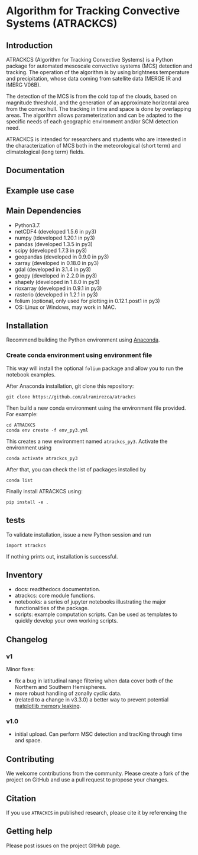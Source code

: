 # Algorithm for Tracking Convective Systems (ATRACKCS)

## Introduction

ATRACKCS (Algorithm for Tracking Convective Systems) is a Python package for automated mesoscale convective systems (MCS) detection and tracking. The operation of the algorithm is by using brightness temperature and precipitation, whose data coming from satellite data (MERGE IR and IMERG V06B). 

The detection of the MCS is from the cold top of the clouds, based on magnitude threshold, and the generation of an approximate horizontal area from the convex hull. The tracking in time and space is done by overlapping areas. The algorithm allows parameterization and can be adapted to the specific needs of each geographic environment and/or SCM detection need.

ATRACKCS is intended for researchers and students who are interested in the characterization of MCS both in the meteorological (short term) and climatological (long term) fields.

## Documentation



## Example use case



## Main Dependencies

* Python3.7.
* netCDF4 (developed 1.5.6 in py3)
* numpy (tdeveloped 1.20.1 in py3)
* pandas (developed 1.3.5 in py3)
* scipy (developed 1.7.3 in py3)
* geopandas (developed in 0.9.0 in py3)
* xarray (developed in 0.18.0 in py3)
* gdal (developed in 3.1.4 in py3)
* geopy (developed in 2.2.0 in py3)
* shapely (developed in 1.8.0 in py3)
* rioxarray (developed in 0.9.1 in py3)
* rasterio (developed in 1.2.1 in py3)
* folium (optional, only used for plotting in 0.12.1.post1 in py3)
* OS: Linux or Windows, may work in MAC.

## Installation

Recommend building the Python environment using [Anaconda](https://www.anaconda.com/distribution/).

### Create conda environment using environment file

This way will install the optional `folium` package and allow you to run
the notebook examples.

After Anaconda installation, git clone this repository:

```
git clone https://github.com/alramirezca/atrackcs
```

Then build a new conda environment using the environment file provided. For example:

```
cd ATRACKCS
conda env create -f env_py3.yml
```

This creates a new environment named `atrackcs_py3`. Activate the environment using

```
conda activate atrackcs_py3
```

After that, you can check the list of packages installed by

```
conda list
```

Finally install ATRACKCS using:

```
pip install -e .
```


## tests

To validate installation, issue a new Python session and run

```
import atrackcs
```

If nothing prints out, installation is successful.



## Inventory

* docs: readthedocs documentation.
* atrackcs: core module functions.
* notebooks: a series of jupyter notebooks illustrating the major functionalities of the package.
* scripts: example computation scripts. Can be used as templates to quickly develop your own working scripts.


## Changelog

### v1

Minor fixes:

* fix a bug in latitudinal range filtering when data cover both of the Northern and Southern Hemispheres.
* more robust handling of zonally cyclic data.
* (related to a change in v3.3.0) a better way to prevent potential [matplotlib memory leaking](https://github.com/matplotlib/matplotlib/issues/20490).


### v1.0

* initial upload. Can perform MSC detection and tracKing through time and space.

## Contributing

We welcome contributions from the community. Please create a fork of the project on GitHub
and use a pull request to propose your changes. 

## Citation

If you use `ATRACKCS` in published research, please cite it by referencing the

## Getting help

Please post issues on the project GitHub page.
